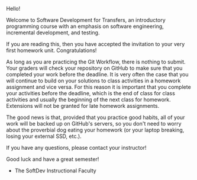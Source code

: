 Hello!

Welcome to Software Development for Transfers, an introductory programming 
course with an emphasis on software engineering, incremental development, and 
testing.

If you are reading this, then you have accepted the invitation to your very 
first homework unit. Congratulations!

As long as you are practicing the Git Workflow, there is nothing to submit. 
Your graders will check your repository on GitHub to make sure that you 
completed your work before the deadline. It is very often the case that you 
will continue to build on your solutions to class activities in a homework 
assignment and vice versa. For this reason it is important that you complete 
your activities before the deadline, which is the end of class for class 
activities and usually the beginning of the next class for homework. Extensions
will not be granted for late homework assignments.

The good news is that, provided that you practice good habits, all of your work
will be backed up on GitHub's servers, so you don't need to worry about the 
proverbial dog eating your homework (or your laptop breaking, losing your 
external SSD, etc.).

If you have any questions, please contact your instructor!

Good luck and have a great semester!

- The SoftDev Instructional Faculty
